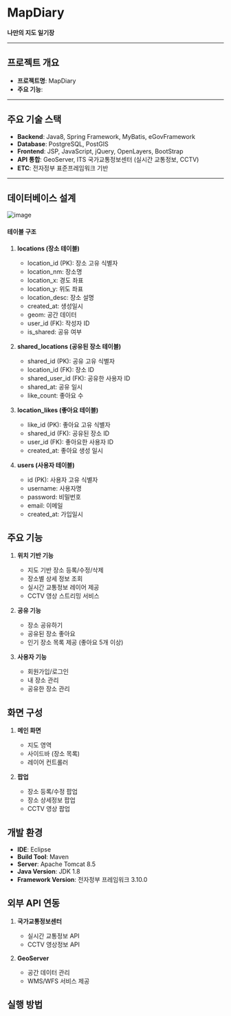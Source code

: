 # MapDiary

**나만의 지도 일기장**

---

## 프로젝트 개요

- **프로젝트명**: MapDiary  
- **주요 기능**:  

---

## 주요 기술 스택

- **Backend**: Java8, Spring Framework, MyBatis, eGovFramework
- **Database**: PostgreSQL, PostGIS
- **Frontend**: JSP, JavaScript, jQuery, OpenLayers, BootStrap
- **API 통합**: GeoServer, ITS 국가교통정보센터 (실시간 교통정보, CCTV)
- **ETC**: 전자정부 표준프레임워크 기반

---

## 데이터베이스 설계

![image](https://github.com/user-attachments/assets/74716d3d-9a15-476a-a118-0459ff3bf2ab)

#### 테이블 구조

1. **locations (장소 테이블)**
   - location_id (PK): 장소 고유 식별자
   - location_nm: 장소명
   - location_x: 경도 좌표
   - location_y: 위도 좌표
   - location_desc: 장소 설명
   - created_at: 생성일시
   - geom: 공간 데이터
   - user_id (FK): 작성자 ID
   - is_shared: 공유 여부

2. **shared_locations (공유된 장소 테이블)**
   - shared_id (PK): 공유 고유 식별자
   - location_id (FK): 장소 ID
   - shared_user_id (FK): 공유한 사용자 ID
   - shared_at: 공유 일시
   - like_count: 좋아요 수

3. **location_likes (좋아요 테이블)**
   - like_id (PK): 좋아요 고유 식별자
   - shared_id (FK): 공유된 장소 ID
   - user_id (FK): 좋아요한 사용자 ID
   - created_at: 좋아요 생성 일시

4. **users (사용자 테이블)**
   - id (PK): 사용자 고유 식별자
   - username: 사용자명
   - password: 비밀번호
   - email: 이메일
   - created_at: 가입일시

## 주요 기능

1. **위치 기반 기능**
   - 지도 기반 장소 등록/수정/삭제
   - 장소별 상세 정보 조회
   - 실시간 교통정보 레이어 제공
   - CCTV 영상 스트리밍 서비스

2. **공유 기능**
   - 장소 공유하기
   - 공유된 장소 좋아요
   - 인기 장소 목록 제공 (좋아요 5개 이상)

3. **사용자 기능**
   - 회원가입/로그인
   - 내 장소 관리
   - 공유한 장소 관리

## 화면 구성

1. **메인 화면**
   - 지도 영역
   - 사이드바 (장소 목록)
   - 레이어 컨트롤러

2. **팝업**
   - 장소 등록/수정 팝업
   - 장소 상세정보 팝업
   - CCTV 영상 팝업

## 개발 환경

- **IDE**: Eclipse
- **Build Tool**: Maven
- **Server**: Apache Tomcat 8.5
- **Java Version**: JDK 1.8
- **Framework Version**: 전자정부 프레임워크 3.10.0

## 외부 API 연동

1. **국가교통정보센터**
   - 실시간 교통정보 API
   - CCTV 영상정보 API

2. **GeoServer**
   - 공간 데이터 관리
   - WMS/WFS 서비스 제공

## 실행 방법

